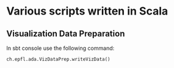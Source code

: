 # Various scripts written in Scala

## Visualization Data Preparation

In sbt console use the following command:

```
ch.epfl.ada.VizDataPrep.writeVizData()
```